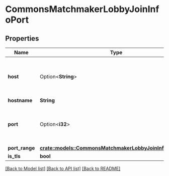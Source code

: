 # CommonsMatchmakerLobbyJoinInfoPort

## Properties

Name | Type | Description | Notes
------------ | ------------- | ------------- | -------------
**host** | Option<**String**> | The host for the given port. Will be null if using a port range.  | [optional]
**hostname** | **String** |  | 
**port** | Option<**i32**> | The port number for this lobby. Will be null if using a port range.  | [optional]
**port_range** | [**crate::models::CommonsMatchmakerLobbyJoinInfoPortRange**](CommonsMatchmakerLobbyJoinInfoPortRange.md) |  | 
**is_tls** | **bool** |  | 

[[Back to Model list]](../README.md#documentation-for-models) [[Back to API list]](../README.md#documentation-for-api-endpoints) [[Back to README]](../README.md)


